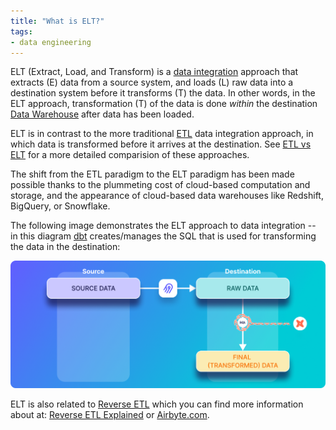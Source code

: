 ```yaml
---
title: "What is ELT?"
tags:
- data engineering
---
```

ELT (Extract, Load, and Transform) is a [data integration](https://airbyte.com/blog/data-integration) approach that extracts (E) data from a source system, and loads (L) raw data into a destination system before it transforms (T) the data. In other words, in the ELT approach, transformation (T) of the data is done _within_ the destination [Data Warehouse](term/data%20warehouse.md) after data has been loaded. 

ELT is in contrast to the more traditional [ETL](term/etl.md) data integration approach, in which data is transformed before it arrives at the destination. See [ETL vs ELT](term/etl%20vs%20elt.md) for a more detailed comparision of these approaches.

The shift from the ETL paradigm to the ELT paradigm has been made possible thanks to the plummeting cost of cloud-based computation and storage, and the appearance of cloud-based data warehouses like Redshift, BigQuery, or Snowflake. 

The following image demonstrates the ELT approach to data integration -- in this diagram [dbt](https://docs.getdbt.com/docs/introduction) creates/manages the SQL that is used for transforming the data in the destination:

![](images/elt-tool.png)

ELT is also related to [Reverse ETL](term/reverse%20etl.md) which you can find more information about at: [Reverse ETL Explained](https://airbyte.com/blog/reverse-etl#so-what-is-a-reverse-etl) or [Airbyte.com](https://airbyte.com). 
